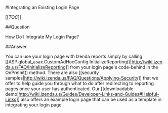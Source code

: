 #Integrating an Existing Login Page

[[_TOC_]]

##Question

How Do I Integrate My Login Page?

##Answer

You can use your login page with Izenda reports simply by calling [[ASP.global_asax.CustomAdHocConfig.InitializeReporting()|http://wiki.izenda.us/FAQ/InitializeReporting]] from your login page's code-behind in the OnPreInit() method. There are also [[security samples|http://wiki.izenda.us/FAQ/Questions/Applying-Security]] that we offer to help guide you through what to do after redirecting to reporting pages once your user has authenticated. Our [[downloadable demo|http://wiki.izenda.us/Guides/Developer-Links-and-Guides#Helpful-Links]] also offers an example login page that can be used as a template in integrating your login page.